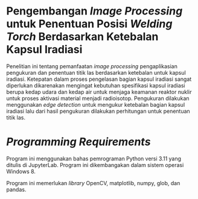 # Pengembangan *Image Processing* untuk Penentuan Posisi *Welding Torch* Berdasarkan Ketebalan Kapsul Iradiasi
Penelitian ini tentang pemanfaatan *image processing* pengaplikasian pengukuran dan penentuan titik las berdasarkan ketebalan untuk kapsul iradiasi. Ketepatan dalam proses pengelasan bagian kapsul iradiasi sangat diperlukan dikarenakan mengingat kebutuhan spesifikasi kapsul iradiasi berupa kedap udara dan kedap air untuk menjaga keamanan reaktor nuklir untuk proses aktivasi material menjadi radioisotop. Pengukuran dilakukan menggunakan *edge detection* untuk mengukur ketebalan bagian kapsul iradiasi lalu dari hasil pengukuran dilakukan perhitungan untuk penentuan titik las.

# *Programming Requirements*
Program ini menggunakan bahas pemrograman Python versi 3.11 yang ditulis di JupyterLab. Program ini dikembangakan dalam sistem operasi Windows 8.

Program ini memerlukan *library* OpenCV, matplotlib, numpy, glob, dan pandas.
